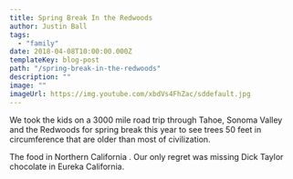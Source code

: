 ```yaml
---
title: Spring Break In the Redwoods
author: Justin Ball
tags:
  - "family"
date: 2018-04-08T10:00:00.000Z
templateKey: blog-post
path: "/spring-break-in-the-redwoods"
description: ""
image: ""
imageUrl: https://img.youtube.com/xbdVs4FhZac/sddefault.jpg
---
```

<p>
  We took the kids on a 3000 mile road trip through Tahoe, Sonoma Valley and the Redwoods for spring break this year to see trees 50 feet in circumference that are older than most of civilization.


  The food in Northern California . Our only regret was missing Dick Taylor chocolate in Eureka California.
<p>

